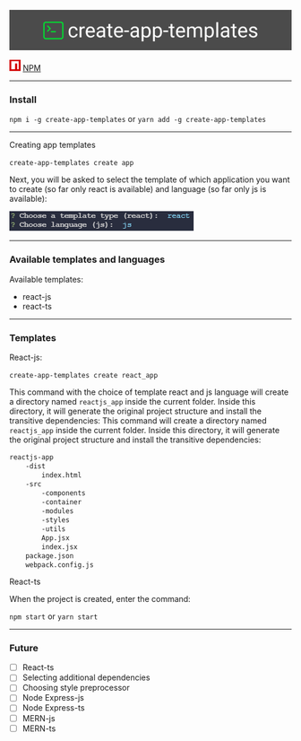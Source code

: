 ![Create-app-templates](https://raw.githubusercontent.com/Krimsit/create-app-templates/master/assets/logo.png)

![1631515941527.png](https://raw.githubusercontent.com/Krimsit/create-app-templates/master/assets/icon_npm.png) [NPM]("https://www.npmjs.com/package/create-app-templates")

---

### Install

`npm i -g create-app-templates` or `yarn add -g create-app-templates`

---

Creating app templates

`create-app-templates create app`

Next, you will be asked to select the template of which application you want to create (so far only react is available) and language (so far only js is available):

![choice of template and language.png](https://raw.githubusercontent.com/Krimsit/create-app-templates/master/assets/choice_of_template_and_language.png)

---

### Available templates and languages

Available templates:

-   react-js
-   react-ts

---

### Templates

React-js:

`create-app-templates create react_app`

This command with the choice of template react and js language will create a directory named `reactjs_app` inside the current folder. Inside this directory, it will generate the original project structure and install the transitive dependencies: This command will create a directory named `reactjs_app` inside the current folder. Inside this directory, it will generate the original project structure and install the transitive dependencies:

```
reactjs-app
    -dist
        index.html
    -src
        -components
        -container
        -modules
        -styles
        -utils
        App.jsx
        index.jsx
    package.json
    webpack.config.js
```

React-ts

When the project is created, enter the command:

`npm start` or `yarn start`

---

### Future

-   [ ] React-ts
-   [ ] Selecting additional dependencies
-   [ ] Choosing style preprocessor
-   [ ] Node Express-js
-   [ ] Node Express-ts
-   [ ] MERN-js
-   [ ] MERN-ts
